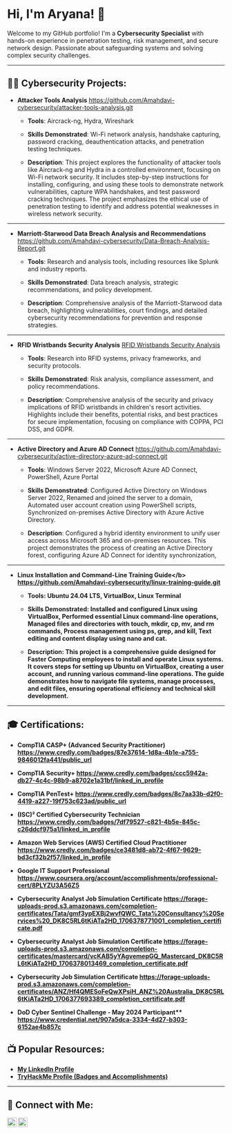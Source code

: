 <h1>Hi, I'm Aryana! 👋</h1>

Welcome to my GitHub portfolio! I'm a **Cybersecurity Specialist** with hands-on experience in penetration testing, risk management, and secure network design. Passionate about safeguarding systems and solving complex security challenges.

---

<h2>👨‍💻 Cybersecurity Projects:</h2>

- <b>Attacker Tools Analysis</b>
  https://github.com/Amahdavi-cybersecurity/attacker-tools-analysis.git
  - **Tools**: Aircrack-ng, Hydra, Wireshark
    
  - **Skills Demonstrated**: Wi-Fi network analysis, handshake capturing, password cracking, deauthentication attacks, and penetration testing techniques.
    
  - **Description**: This project explores the functionality of attacker tools like Aircrack-ng and Hydra in a controlled environment, focusing on Wi-Fi network security. It includes step-by-step instructions for installing, configuring, and using these tools to demonstrate network vulnerabilities, capture WPA handshakes, and test password cracking techniques. The project emphasizes the ethical use of penetration testing to identify and address potential weaknesses in wireless network security.
----------------------------------------------------------------------------------------------------------------------------------------------------------

- <b>Marriott-Starwood Data Breach Analysis and Recommendations</b> https://github.com/Amahdavi-cybersecurity/Data-Breach-Analysis-Report.git
 
  - **Tools**: Research and analysis tools, including resources like Splunk and industry reports.
    
  - **Skills Demonstrated**: Data breach analysis, strategic recommendations, and policy development.
    
  - **Description**: Comprehensive analysis of the Marriott-Starwood data breach, highlighting vulnerabilities, court findings, and detailed cybersecurity recommendations for prevention and response strategies.
  
---
- <b>RFID Wristbands Security Analysis</b> [RFID Wristbands Security Analysis](https://github.com/Amahdavi-cybersecurity/RFID-Wristbands-Security-Analysis.git)

  - **Tools**: Research into RFID systems, privacy frameworks, and security protocols.
    
  - **Skills Demonstrated**: Risk analysis, compliance assessment, and policy recommendations.
    
  - **Description**: Comprehensive analysis of the security and privacy implications of RFID wristbands in children's resort activities. Highlights include their benefits, potential risks, and best practices for secure implementation, focusing on compliance with COPPA, PCI DSS, and GDPR.

 ---
- **Active Directory and Azure AD Connect** https://github.com/Amahdavi-cybersecurity/active-directory-azure-ad-connect.git

   - **Tools**: Windows Server 2022, Microsoft Azure AD Connect, PowerShell, Azure Portal
     
   - **Skills Demonstrated**: Configured Active Directory on Windows Server 2022, Renamed and joined the server to a domain, Automated user account creation using PowerShell scripts, Synchronized on-premises Active Directory with Azure Active Directory.  
      
   - **Description**: Configured a hybrid identity environment to unify user access across Microsoft 365 and on-premises resources. This project demonstrates the process of creating an Active Directory forest, configuring Azure AD Connect for identity synchronization,

------
- <b>**Linux Installation and Command-Line Training Guide<**/b> https://github.com/Amahdavi-cybersecurity/linux-training-guide.git

  - **Tools**: Ubuntu 24.04 LTS, VirtualBox, Linux Terminal
    
  -  **Skills Demonstrated**: Installed and configured Linux using VirtualBox, Performed essential Linux command-line operations, 
Managed files and directories with touch, mkdir, cp, mv, and rm commands, Process management using ps, grep, and kill,
 Text editing and content display using nano and cat.

  -  **Description**: This project is a comprehensive guide designed for Faster Computing employees to install and operate Linux systems. It covers steps for setting up Ubuntu on VirtualBox, creating a user account, and running various command-line operations. The guide demonstrates how to navigate file systems, manage processes, and edit files, ensuring operational efficiency and technical skill development.

---

<h2>🎓 Certifications:</h2>

- **CompTIA CASP+ (Advanced Security Practitioner)** https://www.credly.com/badges/87e37614-1d8a-4b1e-a755-9846012fa441/public_url
  
- **CompTIA Security+** https://www.credly.com/badges/ccc5942a-db27-4c4c-98b9-a8702e1a31bf/linked_in_profile
  
- **CompTIA PenTest+** https://www.credly.com/badges/8c7aa33b-d2f0-4419-a227-19f753c623ad/public_url
  
- **(ISC)² Certified Cybersecurity Technician** https://www.credly.com/badges/7df79527-c821-4b5e-845c-c26ddcf975a1/linked_in_profile
  
- **Amazon Web Services (AWS) Certified Cloud Practitioner** https://www.credly.com/badges/ce3481d8-ab72-4f67-9629-bd3cf32b2f57/linked_in_profile
  
- **Google IT Support Professional** https://www.coursera.org/account/accomplishments/professional-cert/8PLYZU3A56Z5

- **Cybersecurity Analyst Job Simulation Certificate** https://forage-uploads-prod.s3.amazonaws.com/completion-certificates/Tata/gmf3ypEXBj2wvfQWC_Tata%20Consultancy%20Services%20_DK8C5RL6tKiATa2HD_1706378771001_completion_certificate.pdf

- **Cybersecurity Analyst Job Simulation Certificate** https://forage-uploads-prod.s3.amazonaws.com/completion-certificates/mastercard/vcKAB5yYAgvemepGQ_Mastercard_DK8C5RL6tKiATa2HD_1706378013469_completion_certificate.pdf

- **Cybersecurity Job Simulation Certificate** https://forage-uploads-prod.s3.amazonaws.com/completion-certificates/ANZ/Hf4QMESoFeQwXPsiH_ANZ%20Australia_DK8C5RL6tKiATa2HD_1706377693389_completion_certificate.pdf

- **DoD Cyber Sentinel Challenge** - May 2024 Participant** https://www.credential.net/907a5dca-3334-4d27-b303-6152ae4b857c



<h2>📺 Popular Resources:</h2>

- [My LinkedIn Profile](https://linkedin.com/in/aryanamahdavi)
- [TryHackMe Profile (Badges and Accomplishments)](#)  

---

<h2> 🤳 Connect with Me:</h2>

[<img align="left" alt="AryanaMahdavi | LinkedIn" width="22px" src="https://cdn.jsdelivr.net/npm/simple-icons@v3/icons/linkedin.svg" />][linkedin]
[<img align="left" alt="AryanaMahdavi | Email" width="22px" src="https://cdn.jsdelivr.net/npm/simple-icons@v3/icons/mail-dot-ru.svg" />][email]

[linkedin]: https://linkedin.com/in/aryanamahdavi
[email]: mailto:aryanamahdavi481@gmail.com
